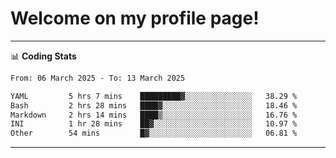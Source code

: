 # Welcome on my profile page!
<!-- print(("dralla"[::-1]+"s").capitalize()) -->

<!-- ---
👨🏻‍💻 **Busy With**
* Learning new Skills.
* Building small Projects.
* Being helpful. -->

---
📊 **Coding Stats**
<!--START_SECTION:waka-->

```txt
From: 06 March 2025 - To: 13 March 2025

YAML         5 hrs 7 mins    █████████▓░░░░░░░░░░░░░░░   38.29 %
Bash         2 hrs 28 mins   ████▓░░░░░░░░░░░░░░░░░░░░   18.46 %
Markdown     2 hrs 14 mins   ████▒░░░░░░░░░░░░░░░░░░░░   16.76 %
INI          1 hr 28 mins    ██▓░░░░░░░░░░░░░░░░░░░░░░   10.97 %
Other        54 mins         █▓░░░░░░░░░░░░░░░░░░░░░░░   06.81 %
```

<!--END_SECTION:waka-->
---
